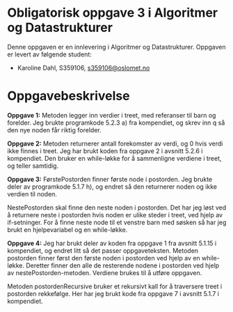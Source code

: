 # Obligatorisk oppgave 3 i Algoritmer og Datastrukturer

Denne oppgaven er en innlevering i Algoritmer og Datastrukturer. 
Oppgaven er levert av følgende student:
* Karoline Dahl, S359106, s359106@oslomet.no


# Oppgavebeskrivelse

**Oppgave 1:**
Metoden legger inn verdier i treet, med referanser til barn og forelder.
Jeg brukte programkode 5.2.3 a) fra kompendiet, og skrev inn q så den nye noden får riktig forelder.

**Oppgave 2:**
Metoden returnerer antall forekomster av verdi, og 0 hvis verdi ikke finnes i treet.
Jeg har brukt koden fra oppgave 2 i avsnitt 5.2.6 i kompendiet.
Den bruker en while-løkke for å sammenligne verdiene i treet, og teller samtidig.

**Oppgave 3:**
FørstePostorden finner første node i postorden. Jeg brukte deler av  programkode 5.1.7 h), og endret så den returnerer noden og ikke verdien til noden.

NestePostorden skal finne den neste noden i postorden. Det har jeg løst ved å returnere neste i postorden hvis noden er ulike steder i treet, ved hjelp av if-setninger. For å finne neste node til et venstre barn med søsken så har jeg brukt en hjelpevariabel og en while-løkke.

**Oppgave 4:**
Jeg har brukt deler av koden fra oppgave 1 fra avsnitt 5.1.15 i kompendiet, og endret litt så det passer oppgaveteksten.
Metoden postorden finner først den første noden i postorden ved hjelp av en while-løkke. Deretter finner den alle de resterende nodene i postorden ved hjelp av nestePostorden-metoden. Verdiene brukes til å utføre oppgaven.

Metoden postordenRecursive bruker et rekursivt kall for å traversere treet i postorden rekkefølge. Her har jeg brukt kode fra oppgave 7 i avsnitt 5.1.7 i kompendiet. 


